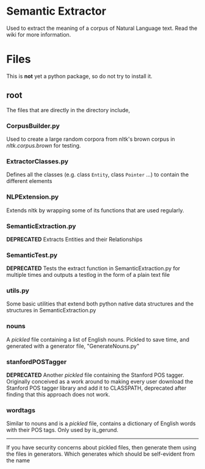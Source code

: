 # Semantic Extractor
Used to extract the meaning of a corpus of Natural Language text. Read the wiki for more information.

# Files
This is **not** yet a python package, so do not try to install it.
## root
The files that are directly in the directory include,
### CorpusBuilder.py
Used to create a large random corpora from nltk's brown corpus in _nltk.corpus.brown_ for testing.
### ExtractorClasses.py
Defines all the classes (e.g. class `Entity`, class `Pointer` ...) to contain the different elements
### NLPExtension.py
Extends nltk by wrapping some of its functions that are used regularly.
### SemanticExtraction.py
**DEPRECATED**
Extracts Entities and their Relationships
### SemanticTest.py
**DEPRECATED**
Tests the extract function in SemanticExtraction.py for multiple times and outputs a testlog in the form of a plain text file
### utils.py
Some basic utilities that extend both python native data structures and the structures in SemanticExtraction.py
### nouns
A _pickled_ file containing a list of English nouns. Pickled to save time, and generated with a generator file, "GenerateNouns.py"
### stanfordPOSTagger
**DEPRECATED**
Another _pickled_ file containing the Stanford POS tagger. Originally conceived as a work around to making every user download the Stanford POS tagger library and add it to CLASSPATH, deprecated after finding that this approach does not work.
### wordtags
Similar to nouns and is a _pickled_ file, contains a dictionary of English words with their POS tags. Only used by is_gerund.
***
If you have security concerns about pickled files, then generate them using the files in generators. Which generates which should be self-evident from the name
